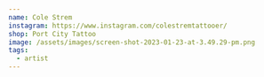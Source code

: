 ```yaml
---
name: Cole Strem
instagram: https://www.instagram.com/colestremtattooer/
shop: Port City Tattoo
image: /assets/images/screen-shot-2023-01-23-at-3.49.29-pm.png
tags:
  - artist
---
```

